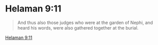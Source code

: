 # Helaman 9:11

> And thus also those judges who were at the garden of Nephi, and heard his words, were also gathered together at the burial.

[Helaman 9:11](https://www.churchofjesuschrist.org/study/scriptures/bofm/hel/9?lang=eng&id=p11#p11)


